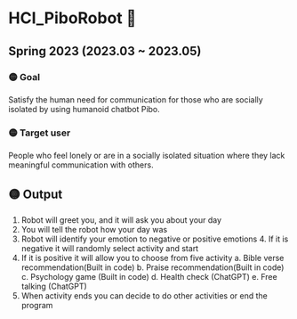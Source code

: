 # HCI_PiboRobot 🤖

## Spring 2023 (2023.03 ~ 2023.05)
###
### 🟡 Goal
Satisfy the human need for communication for those who are socially isolated by using humanoid chatbot Pibo.
### 🟡 Target user
People who feel lonely or are in a socially isolated situation where they lack meaningful communication with others.

## 🟡 Output
1. Robot will greet you, and it will ask you about your day
2. You will tell the robot how your day was
3. Robot will identify your emotion to negative or positive emotions 4. If it is negative it will randomly select activity and start
5. If it is positive it will allow you to choose from five activity
a. Bible verse recommendation(Built in code) b. Praise recommendation(Built in code)
c. Psychology game (Built in code) d. Health check (ChatGPT)
e. Free talking (ChatGPT)
6. When activity ends you can decide to do other activities or end the program
